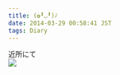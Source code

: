 ```yaml
---
title: (✿╹◡╹)ﾉ
date: 2014-03-29 00:58:41 JST
tags: Diary
---
```

近所にて  
<img src="https://lh4.googleusercontent.com/-qEakumNiW0k/UzWbpKbyi7I/AAAAAAAADHg/wQxkVaTlsuo/s640/IMG_1680.JPG" />
